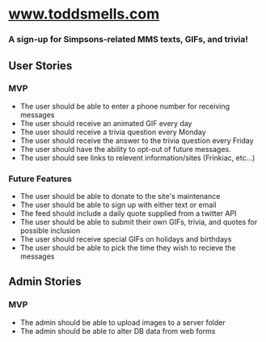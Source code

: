 # www.toddsmells.com
### A sign-up for Simpsons-related MMS texts, GIFs, and trivia!

## User Stories
### MVP
* The user should be able to enter a phone number for receiving messages
* The user should receive an animated GIF every day
* The user should receive a trivia question every Monday
* The user should receive the answer to the trivia question every Friday
* The user should have the ability to opt-out of future messages.
* The user should see links to relevent information/sites (Frinkiac, etc...)

### Future Features
* The user should be able to donate to the site's maintenance
* The user should be able to sign up with either text or email
* The feed should include a daily quote supplied from a twitter API
* The user should be able to submit their own GIFs, trivia, and quotes for possible inclusion
* The user should receive special GIFs on holidays and birthdays
* The user should be able to pick the time they wish to recieve the messages

## Admin Stories
### MVP
* The admin should be able to upload images to a server folder
* The admin should be able to alter DB data from web forms

